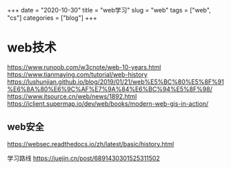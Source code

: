 +++ 
date = "2020-10-30"
title = "web学习"
slug = "web" 
tags = ["web", "cs"]
categories = ["blog"]
+++

# web技术

https://www.runoob.com/w3cnote/web-10-years.html
https://www.tianmaying.com/tutorial/web-history
https://lushunjian.github.io/blog/2019/01/21/web%E5%BC%80%E5%8F%91%E6%8A%80%E6%9C%AF%E7%9A%84%E6%BC%94%E5%8F%98/
https://www.itsource.cn/web/news/1892.html
https://iclient.supermap.io/dev/web/books/modern-web-gis-in-action/

## web安全
https://websec.readthedocs.io/zh/latest/basic/history.html


学习路线
https://juejin.cn/post/6891430301525311502
